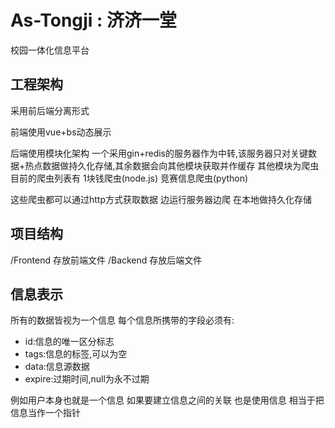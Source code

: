 # As-Tongji : 济济一堂

校园一体化信息平台

## 工程架构

采用前后端分离形式

前端使用vue+bs动态展示

后端使用模块化架构
一个采用gin+redis的服务器作为中转,该服务器只对关键数据+热点数据做持久化存储,其余数据会向其他模块获取并作缓存
其他模块为爬虫
目前的爬虫列表有
1块钱爬虫(node.js)
竞赛信息爬虫(python)

这些爬虫都可以通过http方式获取数据 边运行服务器边爬 在本地做持久化存储

## 项目结构

/Frontend 存放前端文件
/Backend 存放后端文件

## 信息表示

所有的数据皆视为一个信息
每个信息所携带的字段必须有:

- id:信息的唯一区分标志
- tags:信息的标签,可以为空
- data:信息源数据
- expire:过期时间,null为永不过期

例如用户本身也就是一个信息
如果要建立信息之间的关联
也是使用信息 相当于把信息当作一个指针